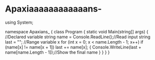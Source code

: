 # Apaxiaaaaaaaaaaaans-

using System;

namespace Apaxians_
{
    class Program
    {
        static void Main(string[] args)
        {
            //Declared variable
            string name = Console.ReadLine();//Read input
            string last = "";
            //Range variable x
            for (int x = 0; x < name.Length - 1; x++)
                if (name[x] != name[x + 1])
                    last += name[x];
            {
                Console.WriteLine(last + name[name.Length - 1]);//Show the final name
            }
        }
    }
}
